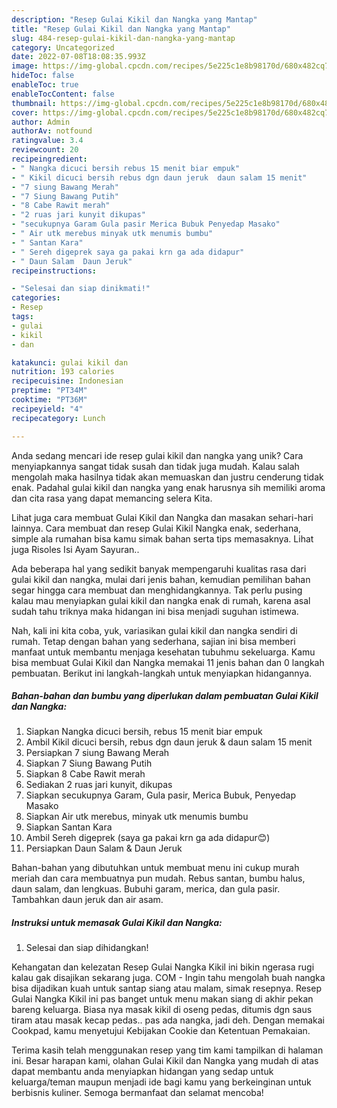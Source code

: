```yaml
---
description: "Resep Gulai Kikil dan Nangka yang Mantap"
title: "Resep Gulai Kikil dan Nangka yang Mantap"
slug: 484-resep-gulai-kikil-dan-nangka-yang-mantap
category: Uncategorized
date: 2022-07-08T18:08:35.993Z
image: https://img-global.cpcdn.com/recipes/5e225c1e8b98170d/680x482cq70/gulai-kikil-dan-nangka-foto-resep-utama.jpg
hideToc: false
enableToc: true
enableTocContent: false
thumbnail: https://img-global.cpcdn.com/recipes/5e225c1e8b98170d/680x482cq70/gulai-kikil-dan-nangka-foto-resep-utama.jpg
cover: https://img-global.cpcdn.com/recipes/5e225c1e8b98170d/680x482cq70/gulai-kikil-dan-nangka-foto-resep-utama.jpg
author: Admin
authorAv: notfound
ratingvalue: 3.4
reviewcount: 20
recipeingredient:
- " Nangka dicuci bersih rebus 15 menit biar empuk"
- " Kikil dicuci bersih rebus dgn daun jeruk  daun salam 15 menit"
- "7 siung Bawang Merah"
- "7 Siung Bawang Putih"
- "8 Cabe Rawit merah"
- "2 ruas jari kunyit dikupas"
- "secukupnya Garam Gula pasir Merica Bubuk Penyedap Masako"
- " Air utk merebus minyak utk menumis bumbu"
- " Santan Kara"
- " Sereh digeprek saya ga pakai krn ga ada didapur"
- " Daun Salam  Daun Jeruk"
recipeinstructions:

- "Selesai dan siap dinikmati!"
categories:
- Resep
tags:
- gulai
- kikil
- dan

katakunci: gulai kikil dan 
nutrition: 193 calories
recipecuisine: Indonesian
preptime: "PT34M"
cooktime: "PT36M"
recipeyield: "4"
recipecategory: Lunch

---
```





Anda sedang mencari ide resep gulai kikil dan nangka yang unik? Cara menyiapkannya sangat tidak susah dan tidak juga mudah. Kalau salah mengolah maka hasilnya tidak akan memuaskan dan justru cenderung tidak enak. Padahal gulai kikil dan nangka yang enak harusnya sih memiliki aroma dan cita rasa yang dapat memancing selera Kita.





Lihat juga cara membuat Gulai Kikil dan Nangka dan masakan sehari-hari lainnya. Cara membuat dan resep Gulai Kikil Nangka enak, sederhana, simple ala rumahan bisa kamu simak bahan serta tips memasaknya. Lihat juga Risoles Isi Ayam Sayuran..

Ada beberapa hal yang sedikit banyak mempengaruhi kualitas rasa dari gulai kikil dan nangka, mulai dari jenis bahan, kemudian pemilihan bahan segar hingga cara membuat dan menghidangkannya. Tak perlu pusing kalau mau menyiapkan gulai kikil dan nangka enak di rumah, karena asal sudah tahu triknya maka hidangan ini bisa menjadi suguhan istimewa.






Nah, kali ini kita coba, yuk, variasikan gulai kikil dan nangka sendiri di rumah. Tetap dengan bahan yang sederhana, sajian ini bisa memberi manfaat untuk membantu menjaga kesehatan tubuhmu sekeluarga. Kamu bisa membuat Gulai Kikil dan Nangka memakai 11 jenis bahan dan 0 langkah pembuatan. Berikut ini langkah-langkah untuk menyiapkan hidangannya.

<!--inarticleads1-->

##### Bahan-bahan dan bumbu yang diperlukan dalam pembuatan Gulai Kikil dan Nangka:

1. Siapkan  Nangka dicuci bersih, rebus 15 menit biar empuk
1. Ambil  Kikil dicuci bersih, rebus dgn daun jeruk &amp; daun salam 15 menit
1. Persiapkan 7 siung Bawang Merah
1. Siapkan 7 Siung Bawang Putih
1. Siapkan 8 Cabe Rawit merah
1. Sediakan 2 ruas jari kunyit, dikupas
1. Siapkan secukupnya Garam, Gula pasir, Merica Bubuk, Penyedap Masako
1. Siapkan  Air utk merebus, minyak utk menumis bumbu
1. Siapkan  Santan Kara
1. Ambil  Sereh digeprek (saya ga pakai krn ga ada didapur😊)
1. Persiapkan  Daun Salam &amp; Daun Jeruk


Bahan-bahan yang dibutuhkan untuk membuat menu ini cukup murah meriah dan cara membuatnya pun mudah. Rebus santan, bumbu halus, daun salam, dan lengkuas. Bubuhi garam, merica, dan gula pasir. Tambahkan daun jeruk dan air asam. 

<!--inarticleads2-->

##### Instruksi untuk memasak Gulai Kikil dan Nangka:


1. Selesai dan siap dihidangkan!

Kehangatan dan kelezatan Resep Gulai Nangka Kikil ini bikin ngerasa rugi kalau gak disajikan sekarang juga. COM - Ingin tahu mengolah buah nangka bisa dijadikan kuah untuk santap siang atau malam, simak resepnya. Resep Gulai Nangka Kikil ini pas banget untuk menu makan siang di akhir pekan bareng keluarga. Biasa nya masak kikil di oseng pedas, ditumis dgn saus tiram atau masak kecap pedas.. pas ada nangka, jadi deh. Dengan memakai Cookpad, kamu menyetujui Kebijakan Cookie dan Ketentuan Pemakaian. 

Terima kasih telah menggunakan resep yang tim kami tampilkan di halaman ini. Besar harapan kami, olahan Gulai Kikil dan Nangka yang mudah di atas dapat membantu anda menyiapkan hidangan yang sedap untuk keluarga/teman maupun menjadi ide bagi kamu yang berkeinginan untuk berbisnis kuliner. Semoga bermanfaat dan selamat mencoba!

